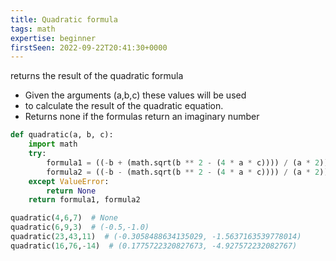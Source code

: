 ```yaml
---
title: Quadratic formula
tags: math
expertise: beginner
firstSeen: 2022-09-22T20:41:30+0000
---
```


returns the result of the quadratic formula

- Given the arguments (a,b,c) these values will be used
- to calculate the result of the quadratic equation.
- Returns none if the formulas return an imaginary number

```py
def quadratic(a, b, c):
    import math
    try:
        formula1 = ((-b + (math.sqrt(b ** 2 - (4 * a * c)))) / (a * 2))
        formula2 = ((-b - (math.sqrt(b ** 2 - (4 * a * c)))) / (a * 2))
    except ValueError:
        return None
    return formula1, formula2
```

```py
quadratic(4,6,7)  # None
quadratic(6,9,3)  # (-0.5,-1.0)
quadratic(23,43,11)  # (-0.3058488634135029, -1.5637163539778014)
quadratic(16,76,-14)  # (0.1775722320827673, -4.927572232082767)
```
